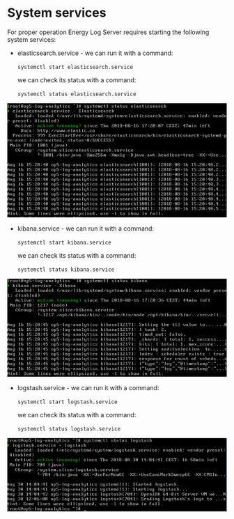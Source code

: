 # System services #


For proper operation Energy Log Server requires starting the following system services:

- elasticsearch.service - 
  we can run it with a command:

	`systemctl start elasticsearch.service`

  we can check its status with a command:
  	
	`systemctl status elasticsearch.service`

![](/media/media/image86.PNG)

- kibana.service - 
  we can run it with a command:
 	
	`systemctl start kibana.service`

  we can check its status with a command:

	`systemctl status kibana.service`

![](/media/media/image87.PNG)

- logstash.service - 
   we can run it with a command:

	`systemctl start logstash.service`

   we can check its status with a command:

   	`systemctl status logstash.service`

![](/media/media/image88.PNG)
